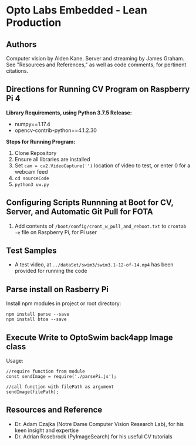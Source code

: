 # Opto Labs Embedded - Lean Production

## Authors

Computer vision by Alden Kane. Server and streaming by James Graham.  See "Resources and References," as well as code comments, for pertinent citations.

## Directions for Running CV Program on Raspberry Pi 4

**Library Requirements, using Python 3.7.5 Release:**

* numpy==1.17.4
* opencv-contrib-python==4.1.2.30

**Steps for Running Program:**

1. Clone Repository  
2. Ensure all libraries are installed  
3. Set `cam = cv2.VideoCapture('')` location of video to test, or enter 0 for a webcam feed
4. `cd sourceCode`
5. `python3 uw.py`

## Configuring Scripts Runnning at Boot for CV, Server, and Automatic Git Pull for FOTA

1. Add contents of `/boot/config/cront_w_pull_and_reboot.txt` to `crontab -e` file on Raspberry Pi, for Pi user

## Test Samples

* A test video, at `../dataSet/swim3/swim3.1-12-of-14.mp4` has been provided for running the code

## Parse install on Rasberry Pi

Install npm modules in project or root directory:
```
npm install parse --save
npm install btoa --save
```

## Execute Write to OptoSwim back4app Image class

Usage:
```
//require function from module
const sendImage = require('./parsePi.js');

//call function with filePath as argument
sendImage(filePath);

```

## Resources and Reference

* Dr. Adam Czajka (Notre Dame Computer Vision Research Lab), for his keen insight and expertise  
* Dr. Adrian Rosebrock (PyImageSearch) for his useful CV tutorials  
